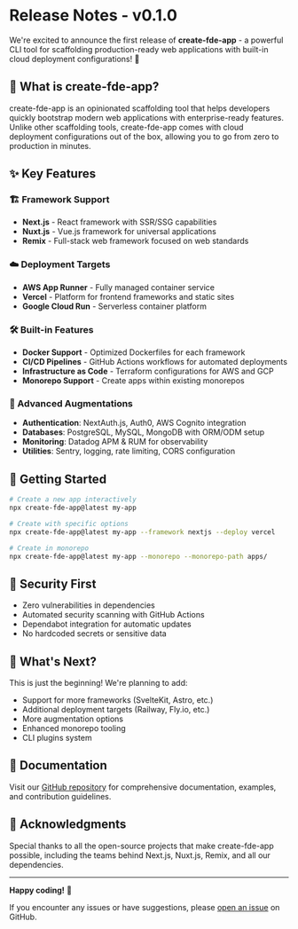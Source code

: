 # Release Notes - v0.1.0

We're excited to announce the first release of **create-fde-app** - a powerful CLI tool for scaffolding production-ready web applications with built-in cloud deployment configurations! 🚀

## 🎯 What is create-fde-app?

create-fde-app is an opinionated scaffolding tool that helps developers quickly bootstrap modern web applications with enterprise-ready features. Unlike other scaffolding tools, create-fde-app comes with cloud deployment configurations out of the box, allowing you to go from zero to production in minutes.

## ✨ Key Features

### 🏗️ Framework Support
- **Next.js** - React framework with SSR/SSG capabilities
- **Nuxt.js** - Vue.js framework for universal applications  
- **Remix** - Full-stack web framework focused on web standards

### ☁️ Deployment Targets
- **AWS App Runner** - Fully managed container service
- **Vercel** - Platform for frontend frameworks and static sites
- **Google Cloud Run** - Serverless container platform

### 🛠️ Built-in Features
- **Docker Support** - Optimized Dockerfiles for each framework
- **CI/CD Pipelines** - GitHub Actions workflows for automated deployments
- **Infrastructure as Code** - Terraform configurations for AWS and GCP
- **Monorepo Support** - Create apps within existing monorepos

### 🔧 Advanced Augmentations
- **Authentication**: NextAuth.js, Auth0, AWS Cognito integration
- **Databases**: PostgreSQL, MySQL, MongoDB with ORM/ODM setup
- **Monitoring**: Datadog APM & RUM for observability
- **Utilities**: Sentry, logging, rate limiting, CORS configuration

## 🚀 Getting Started

```bash
# Create a new app interactively
npx create-fde-app@latest my-app

# Create with specific options
npx create-fde-app@latest my-app --framework nextjs --deploy vercel

# Create in monorepo
npx create-fde-app@latest my-app --monorepo --monorepo-path apps/
```

## 🔐 Security First

- Zero vulnerabilities in dependencies
- Automated security scanning with GitHub Actions
- Dependabot integration for automatic updates
- No hardcoded secrets or sensitive data

## 🎉 What's Next?

This is just the beginning! We're planning to add:
- Support for more frameworks (SvelteKit, Astro, etc.)
- Additional deployment targets (Railway, Fly.io, etc.)
- More augmentation options
- Enhanced monorepo tooling
- CLI plugins system

## 📝 Documentation

Visit our [GitHub repository](https://github.com/BrainFiber/create-fde-app) for comprehensive documentation, examples, and contribution guidelines.

## 🙏 Acknowledgments

Special thanks to all the open-source projects that make create-fde-app possible, including the teams behind Next.js, Nuxt.js, Remix, and all our dependencies.

---

**Happy coding!** 🎨

If you encounter any issues or have suggestions, please [open an issue](https://github.com/BrainFiber/create-fde-app/issues) on GitHub.